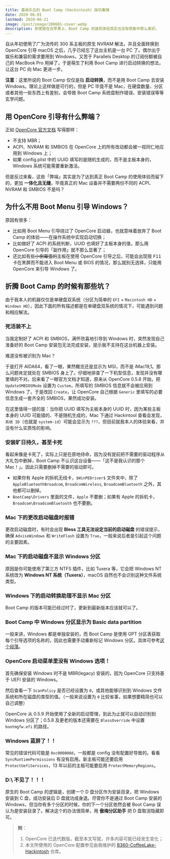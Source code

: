 ```yaml
---
title: 喜闻乐见的 Boot Camp (Hackintosh) 踩坑集锦
date: 2020-06-01
lastmod: 2020-06-21
image: /post/image/200601-cover.webp
description: 即使是在白苹果上，Boot Camp 的装机体验其实也没有想象中那么美好。
---
```


自从年初使用了广为流传的 300 系主板的原生 NVRAM 解法，并且全面转换到 OpenCore 引导 macOS 之后，几乎已经忘了这台主机是一台 PC 了。偶尔出于娱乐和兼容的需求要用到 Windows，又苦于 Parallels Desktop 的订阅份额被自己的 MacBook Pro 用掉了，于是萌生了利用 Boot Camp 进行启动转换的想法，让这台 PC 向 Mac 更进一步。

**注意**：这里所说的 Boot Camp 仅仅是指 **启动转换**，而不是用 Boot Camp 去安装 Windows。理论上这样做是可行的，但是 PC 毕竟不是 Mac，在硬盘数量、分区或者其他一些东西上有差别，会导致 Boot Camp 系统盘制作错误、安装错误等等玄学问题。

## 用 OpenCore 引导有什么弊端？

正如 [OpenCore 官方文档](https://github.com/acidanthera/OpenCorePkg/blob/master/Docs/Configuration.pdf) 写得那样：

- 不支持 MBR；
- ACPI、NVRAM 和 SMBIOS 在 OpenCore 上的所有改动都会被一视同仁地应用到 Windows 上；
- 如果 config.plist 中的 UUID 填写的是随机生成的，而不是主板本身的，Windows 系统可能需要重新激活。

但是反过来看，这些「弊端」其实是为了达到真正 Boot Camp 的使用体验而留下的，更加 **一体化且无缝**，毕竟真正的 Mac 设备并不需要两份不同的 ACPI、NVRAM 和 SMBIOS 不是吗？

## 为什么不用 Boot Menu 引导 Windows？

原因有很多：

- 比如用 Boot Menu 引导绕过了 OpenCore 启动器，也就意味着放弃了 Boot Camp 的体验——在操作系统中实现启动切换；
- 比如做好了 ACPI 的系统判断，UUID 也填好了主板本身的值，那么用 OpenCore 引导的「副作用」就不那么显著了；
- 还比如有些~~小倒霉蛋的~~主板在使用 OpenCore 引导之后，可能会出现按 <kbd>F11</kbd> 卡在黑屏而不能进入 Boot Menu 或 BIOS 的情况，那么就别无选择，只能用 OpenCore 来引导 Windows 了。

## 折腾 Boot Camp 的时候有那些坑？

由于我本人的机器仅仅是单硬盘双系统（分区为简单的 `EFI` + `Macintosh HD` + `Windows HD`），因此下面的所有描述都是在单硬盘双系统的情况下，可能遇到问题和相应解法。

### 死活装不上

当我定制好了 ACPI 和 SMBIOS，满怀欣喜地引导到 Windows 时，突然发现自己准备好的 Boot Camp 安装包无法完成安装，提示我不支持在这台机器上安装。

难道没有被识别为 Mac？

于是打开 AIDA64，看了一眼，果然概览还是显示为 MSI，而不是 iMac19,1。那么问题肯定就处在 SMBIOS 身上了。仔细地排查了一下机型信息，发现并没有哪里填的不对。后来看了一眼官方文档才知道，原来从 OpenCore 0.5.8 开始，把 `UpdateSMBIOSMode` 设置为 `Custom`，所填写的 SMBIOS 信息就不会被应用到 Windows 了。于是改回 `Create`，让 OpenCore 自己根据 `Generic` 里填写的必要信息生成一套齐全的 SMBIOS，果然成功安装。

在这里值得一提的是：当你把 UUID 填写为主板本身的 UUID 时，因为某些主板本身的 UUID 可能错的、不是随机生成的，Mac 下通过 Hackintool 查看会发现，`系统 ID`（也就是 `system-id`）可能会显示为 `???`，但目前就我本人的体验来看，并没有什么实质性的影响。

### 安装旷日持久，甚至卡死

看起来像是卡死了，实际上只是在原地待命，因为没有提前把不需要的驱动程序从大礼包中删掉，Boot Camp 不认识这台设备——「这不是我认识的那个 Mac！」。因此只需要删掉不需要的驱动即可。

- 如果你有 Apple 的拆机无线卡，`$WinPEDriver$` 文件夹中，除了 `AppleBluetoothBroadcom`, `BroadcomWireless`, `BroadcomBluetooth` 之外，其他都可以删掉。
- `BootCamp\Drivers` 里面的文件，`Apple` 不要删；如果有 Apple 的拆机卡， `Broadcom\BroadcomBluetooth` 也不要删。

### Mac 下的更改启动磁盘时报错

更改启动磁盘时，有时会出现 **Bless 工具无法设定当前的启动磁盘** 的错误提示，确保 `AdviseWindows` 和 `WriteFlash` 设置为 `True`，一般来说后者是引起这个问题的主要因素。

### Mac 下的启动磁盘不显示 Windows 分区

原因是你可能使用了第三方 NTFS 插件，比如 Tuxera 等，它会把 Windows NT 系统改为 **Windows NT 系统（Tuxera）**，macOS 自然也不会识别这种文件系统类型。

### Windows 下的启动转换助理不显示 Mac 分区

Boot Camp 的版本可能已经过时了，更新到最新版本应该就可以了。

### Boot Camp 中 Windows 分区显示为 Basic data partition

一般来讲，Windows 都是单独安装的，而 Boot Camp 是使用 GPT 分区表获取每个引导选项的名称的，因此也需要手动重新标记 Windows 分区。具体可参考[这个段落](https://oc.skk.moe/12-troubleshooting.html#3-为什么我会在-Boot-Camp-启动硬盘-控制面板-中看到-Basic-data-partition？)。

### OpenCore 启动菜单里没有 Windows 选项！

首先确保安装 Windows 时不是 MBR(legacy) 安装的，因为 OpenCore 只支持基于 UEFI 安装的 Windows。

然后查看一下 `ScanPolicy` 是否已经设置为 `0`，或其他能够识别到 Windows 文件系统和所在磁盘的类型的值。（一般来说设置为 `0` 比较省事，如果想要精简也可以自己调整）

OpenCore 从 0.5.9 开始使用了全新的启动管理，到此为止就可以自动识别到 Windows 分区了；0.5.8 及更老的版本还需要在 `BlessOverride` 中设置 `bootmgfw.efi` 的路径。

### Windows 蓝屏了！！

常见的错误代码可能是 `0xc000000d`，一般都是 config 没有配置好导致的。看看 `SyncRuntimePermissions` 有没有启用。新主板可能还要启用 `ProtectUefiServices`，13 年以前的主板可能要启用 `ProtectMemoryRegions`。

### D:\ 不见了！！！

原生的 Boot Camp 的逻辑是，创建一个 D 盘分区作为安装目录，把 Windows 安装到 C 盘，成功安装后 D 盘就功成身退。尽管你不是通过 Boot Camp 安装的 Windows，但当你有多个分区的时候，你的下一个分区依然会被 Boot Camp 误认为是安装目录了。解决这个的办法很简单，用 **傲梅分区助手** 把 D 盘取消隐藏即可。

> **附**：
>
> 1. OpenCore 已迭代数版，截至本文写就，许多内容可能已经发生变化；
> 2. 本文所使用的 OpenCore 配置参见由我维护的 [B360-CoffeeLake-Hackintosh](https://github.com/derbalkon/B360M-CoffeeLake-Hackintosh) 仓库。
